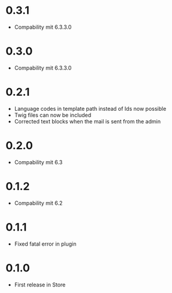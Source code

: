 # 0.3.1

* Compability mit 6.3.3.0

# 0.3.0

* Compability mit 6.3.3.0

# 0.2.1

* Language codes in template path instead of Ids now possible
* Twig files can now be included
* Corrected text blocks when the mail is sent from the admin

# 0.2.0

* Compability mit 6.3

# 0.1.2

* Compability mit 6.2

# 0.1.1

* Fixed fatal error in plugin

# 0.1.0

* First release in Store
